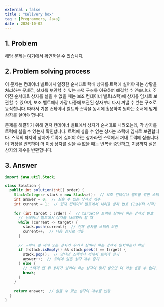 ```yaml
---
external : false
title : "Delivery box"
tag : [Programmers, Java]
date : 2024-10-02
---
```


## 1. Problem

해당 문제는 [여기](https://school.programmers.co.kr/learn/courses/30/lessons/131704)에서 확인하실 수 있습니다.

## 2. Problem solving process

이 문제는 컨테이너 벨트에서 일정한 순서대로 택배 상자를 트럭에 실어야 하는 상황을 처리하는 문제로, 상자를 보관할 수 있는 스택 구조를 이용하여 해결할 수 있습니다. 주어진 순서대로 상자를 실을 수 없을 때는 보조 컨테이너 벨트(스택)에 상자를 임시로 보관할 수 있으며, 보조 벨트에서 가장 나중에 보관된 상자부터 다시 꺼낼 수 있는 구조로 동작합니다. 따라서 기본 컨테이너 벨트와 스택을 동시에 활용하여 원하는 순서에 맞게 상자를 실어야 합니다.

문제를 해결하기 위해 먼저 컨테이너 벨트에서 상자가 순서대로 내려오는데, 각 상자를 트럭에 실을 수 있는지 확인합니다. 트럭에 실을 수 없는 상자는 스택에 임시로 보관합니다. 스택의 마지막 상자가 트럭에 실어야 하는 상자라면 스택에서 꺼내 트럭에 싣습니다. 이 과정을 반복하며 더 이상 상자를 실을 수 없을 때는 반복을 중단하고, 지금까지 실은 상자의 개수를 반환합니다.

## 3. Answer

```java
import java.util.Stack;

class Solution {
  public int solution(int[] order) {
    Stack<Integer> stack = new Stack<>();  // 보조 컨테이너 벨트를 위한 스택
    int answer = 0;  // 실을 수 있는 상자의 개수
    int current = 1;  // 현재 컨테이너 벨트에서 내려올 상자 번호 (1번부터 시작)
    
    for (int target : order) {  // target은 트럭에 실어야 하는 상자의 번호
      // 컨테이너 벨트에서 상자를 내려와야 할 때
      while (current <= target) {
        stack.push(current);  // 현재 상자를 스택에 보관
        current++;  // 다음 상자로 이동
      }
      
      // 스택의 맨 위에 있는 상자가 우리가 실어야 하는 상자와 일치하는지 확인
      if (!stack.isEmpty() && stack.peek() == target) {
        stack.pop();  // 맞다면 스택에서 꺼내서 트럭에 싣기
        answer++;  // 트럭에 실은 상자 개수 증가
      } else {
        // 스택의 맨 위 상자가 실어야 하는 상자와 맞지 않으면 더 이상 실을 수 없다.
        break;
      }
    }
    
    return answer;  // 실을 수 있는 상자의 개수를 반환
  }
}
```
